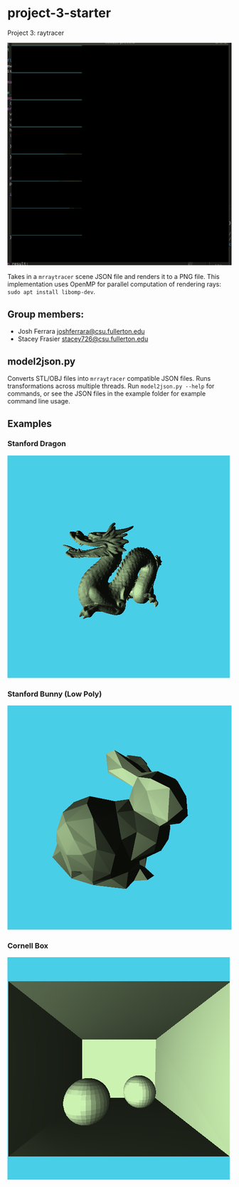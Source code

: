 # project-3-starter
Project 3: raytracer

![Render preview](examples/bunny-render-preview.gif)

Takes in a `mrraytracer` scene JSON file and renders it to a PNG file. This implementation uses OpenMP for parallel computation of rendering rays: `sudo apt install libomp-dev`. 

## Group members:

* Josh Ferrara joshferrara@csu.fullerton.edu
* Stacey Frasier stacey726@csu.fullerton.edu

## model2json.py

Converts STL/OBJ files into `mrraytracer` compatible JSON files. Runs transformations across multiple threads. Run `model2json.py --help` for commands, or see the JSON files in the example folder for example command line usage.

## Examples

### Stanford Dragon

![Stanford Dragon](examples/dragon.png)

### Stanford Bunny (Low Poly)

![Stanford Bunny](examples/bunny.png)

### Cornell Box

![Cornell Box](examples/cornell.png)

